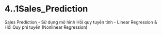 # 4..1Sales_Prediction
Sales Prediction - Sử dụng mô hình Hồi quy tuyến tính - Linear Regression &amp; Hồi Quy phi tuyến (Nonlinear Regression)
